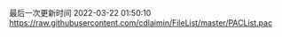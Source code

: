 最后一次更新时间 2022-03-22 01:50:10
https://raw.githubusercontent.com/cdlaimin/FileList/master/PACList.pac

